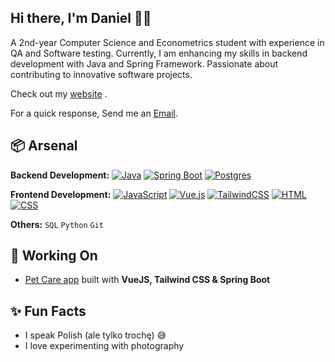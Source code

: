 
## Hi there, I'm Daniel 👋🏼

A 2nd-year Computer Science and Econometrics student with experience in QA and Software testing. Currently, I am enhancing my skills in backend development with Java and Spring Framework. Passionate about contributing to innovative software projects.

Check out my [website](https://www.heisdanielade.xyz/) .

For a quick response, Send me an [Email](mailto:danieladeofficial@gmail.com). 

## 📦 Arsenal
**Backend Development:** 
[![Java](https://img.shields.io/badge/Java-%23ED8B00.svg?logo=openjdk&logoColor=white)](#)
[![Spring Boot](https://img.shields.io/badge/Spring%20Boot-6DB33F?logo=springboot&logoColor=fff)](#)
[![Postgres](https://img.shields.io/badge/Postgres-%23316192.svg?logo=postgresql&logoColor=white)](#)

**Frontend Development:**
[![JavaScript](https://img.shields.io/badge/JavaScript-F7DF1E?logo=javascript&logoColor=000)](#)
[![Vue.js](https://img.shields.io/badge/Vue.js-4FC08D?logo=vuedotjs&logoColor=fff)](#)
[![TailwindCSS](https://img.shields.io/badge/Tailwind%20CSS-%2338B2AC.svg?logo=tailwind-css&logoColor=white)](#)
[![HTML](https://img.shields.io/badge/HTML-%23E34F26.svg?logo=html5&logoColor=white)](#)
[![CSS](https://img.shields.io/badge/CSS-1572B6?logo=css3&logoColor=fff)](#)


**Others:** `SQL` `Python` `Git`

## 🤖 Working On
- [Pet Care app](https://pamietampsa.netlify.app/) built with **VueJS, Tailwind CSS & Spring Boot**

## ✨ Fun Facts 
- I speak Polish (ale tylko trochę) 😅
- I love experimenting with photography


